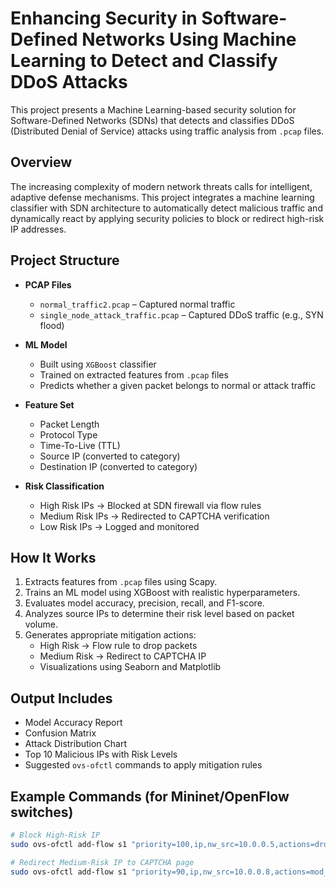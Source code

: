 # Enhancing Security in Software-Defined Networks Using Machine Learning to Detect and Classify DDoS Attacks

This project presents a Machine Learning-based security solution for Software-Defined Networks (SDNs) that detects and classifies DDoS (Distributed Denial of Service) attacks using traffic analysis from `.pcap` files.

## Overview

The increasing complexity of modern network threats calls for intelligent, adaptive defense mechanisms. This project integrates a machine learning classifier with SDN architecture to automatically detect malicious traffic and dynamically react by applying security policies to block or redirect high-risk IP addresses.

## Project Structure

- **PCAP Files**  
  - `normal_traffic2.pcap` – Captured normal traffic  
  - `single_node_attack_traffic.pcap` – Captured DDoS traffic (e.g., SYN flood)

- **ML Model**  
  - Built using `XGBoost` classifier  
  - Trained on extracted features from `.pcap` files  
  - Predicts whether a given packet belongs to normal or attack traffic

- **Feature Set**
  - Packet Length  
  - Protocol Type  
  - Time-To-Live (TTL)  
  - Source IP (converted to category)  
  - Destination IP (converted to category)

- **Risk Classification**
  - High Risk IPs → Blocked at SDN firewall via flow rules  
  - Medium Risk IPs → Redirected to CAPTCHA verification  
  - Low Risk IPs → Logged and monitored

## How It Works

1. Extracts features from `.pcap` files using Scapy.  
2. Trains an ML model using XGBoost with realistic hyperparameters.  
3. Evaluates model accuracy, precision, recall, and F1-score.  
4. Analyzes source IPs to determine their risk level based on packet volume.  
5. Generates appropriate mitigation actions:
   - High Risk → Flow rule to drop packets
   - Medium Risk → Redirect to CAPTCHA IP
   - Visualizations using Seaborn and Matplotlib

## Output Includes

- Model Accuracy Report  
- Confusion Matrix  
- Attack Distribution Chart  
- Top 10 Malicious IPs with Risk Levels  
- Suggested `ovs-ofctl` commands to apply mitigation rules

## Example Commands (for Mininet/OpenFlow switches)

```bash
# Block High-Risk IP
sudo ovs-ofctl add-flow s1 "priority=100,ip,nw_src=10.0.0.5,actions=drop"

# Redirect Medium-Risk IP to CAPTCHA page
sudo ovs-ofctl add-flow s1 "priority=90,ip,nw_src=10.0.0.8,actions=mod_nw_dst:10.0.0.100,output:1"
